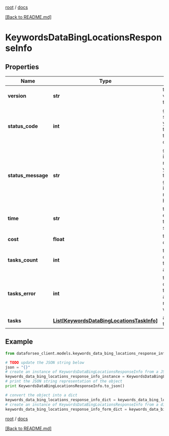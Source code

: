 [root](./../ "root") / [docs](./ "docs")

[[Back to README.md]](./../README.md "[Back to README.md]")

# KeywordsDataBingLocationsResponseInfo

## Properties

Name | Type | Description | Notes
------------ | ------------- | ------------- | -------------
**version** | **str** | the current version of the API | [optional]
**status_code** | **int** | general status code you can find the full list of the response codes here | [optional]
**status_message** | **str** | general informational message you can find the full list of general informational messages here | [optional]
**time** | **str** | total execution time, seconds | [optional]
**cost** | **float** | total tasks cost, USD | [optional]
**tasks_count** | **int** | the number of tasks in the tasks array | [optional]
**tasks_error** | **int** | the number of tasks in the tasks array returned with an error | [optional]
**tasks** | [**List[KeywordsDataBingLocationsTaskInfo]**](KeywordsDataBingLocationsTaskInfo.md) | array of tasks | [optional]

## Example

```python
from dataforseo_client.models.keywords_data_bing_locations_response_info import KeywordsDataBingLocationsResponseInfo

# TODO update the JSON string below
json = "{}"
# create an instance of KeywordsDataBingLocationsResponseInfo from a JSON string
keywords_data_bing_locations_response_info_instance = KeywordsDataBingLocationsResponseInfo.from_json(json)
# print the JSON string representation of the object
print KeywordsDataBingLocationsResponseInfo.to_json()

# convert the object into a dict
keywords_data_bing_locations_response_info_dict = keywords_data_bing_locations_response_info_instance.to_dict()
# create an instance of KeywordsDataBingLocationsResponseInfo from a dict
keywords_data_bing_locations_response_info_form_dict = keywords_data_bing_locations_response_info.from_dict(keywords_data_bing_locations_response_info_dict)
```

  

[root](./../ "root") / [docs](./ "docs")

[[Back to README.md]](./../README.md "[Back to README.md]")
